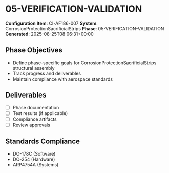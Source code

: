 # 05-VERIFICATION-VALIDATION

**Configuration Item**: CI-AF186-007
**System**: CorrosionProtectionSacrificialStrips
**Phase**: 05-VERIFICATION-VALIDATION
**Generated**: 2025-08-25T08:06:31+00:00

## Phase Objectives
- Define phase-specific goals for CorrosionProtectionSacrificialStrips structural assembly
- Track progress and deliverables
- Maintain compliance with aerospace standards

## Deliverables
- [ ] Phase documentation
- [ ] Test results (if applicable)
- [ ] Compliance artifacts
- [ ] Review approvals

## Standards Compliance
- DO-178C (Software)
- DO-254 (Hardware)
- ARP4754A (Systems)

